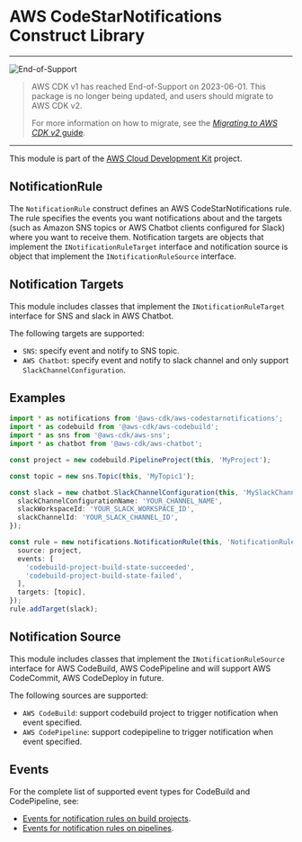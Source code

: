 # AWS CodeStarNotifications Construct Library
<!--BEGIN STABILITY BANNER-->

---

![End-of-Support](https://img.shields.io/badge/End--of--Support-critical.svg?style=for-the-badge)

> AWS CDK v1 has reached End-of-Support on 2023-06-01.
> This package is no longer being updated, and users should migrate to AWS CDK v2.
>
> For more information on how to migrate, see the [_Migrating to AWS CDK v2_ guide][doc].
>
> [doc]: https://docs.aws.amazon.com/cdk/v2/guide/migrating-v2.html

---

<!--END STABILITY BANNER-->

This module is part of the [AWS Cloud Development Kit](https://github.com/aws/aws-cdk) project.

## NotificationRule

The `NotificationRule` construct defines an AWS CodeStarNotifications rule.
The rule specifies the events you want notifications about and the targets
(such as Amazon SNS topics or AWS Chatbot clients configured for Slack)
where you want to receive them.
Notification targets are objects that implement the `INotificationRuleTarget`
interface and notification source is object that implement the `INotificationRuleSource` interface.

## Notification Targets

This module includes classes that implement the `INotificationRuleTarget` interface for SNS and slack in AWS Chatbot.

The following targets are supported:

* `SNS`: specify event and notify to SNS topic.
* `AWS Chatbot`: specify event and notify to slack channel and only support `SlackChannelConfiguration`.

## Examples

```ts
import * as notifications from '@aws-cdk/aws-codestarnotifications';
import * as codebuild from '@aws-cdk/aws-codebuild';
import * as sns from '@aws-cdk/aws-sns';
import * as chatbot from '@aws-cdk/aws-chatbot';

const project = new codebuild.PipelineProject(this, 'MyProject');

const topic = new sns.Topic(this, 'MyTopic1');

const slack = new chatbot.SlackChannelConfiguration(this, 'MySlackChannel', {
  slackChannelConfigurationName: 'YOUR_CHANNEL_NAME',
  slackWorkspaceId: 'YOUR_SLACK_WORKSPACE_ID',
  slackChannelId: 'YOUR_SLACK_CHANNEL_ID',
});

const rule = new notifications.NotificationRule(this, 'NotificationRule', {
  source: project,
  events: [
    'codebuild-project-build-state-succeeded',
    'codebuild-project-build-state-failed',
  ],
  targets: [topic],
});
rule.addTarget(slack);
```

## Notification Source

This module includes classes that implement the `INotificationRuleSource` interface for AWS CodeBuild,
AWS CodePipeline and will support AWS CodeCommit, AWS CodeDeploy in future.

The following sources are supported:

* `AWS CodeBuild`: support codebuild project to trigger notification when event specified.
* `AWS CodePipeline`: support codepipeline to trigger notification when event specified.

## Events

For the complete list of supported event types for CodeBuild and CodePipeline, see:

* [Events for notification rules on build projects](https://docs.aws.amazon.com/dtconsole/latest/userguide/concepts.html#events-ref-buildproject).
* [Events for notification rules on pipelines](https://docs.aws.amazon.com/dtconsole/latest/userguide/concepts.html#events-ref-pipeline).
